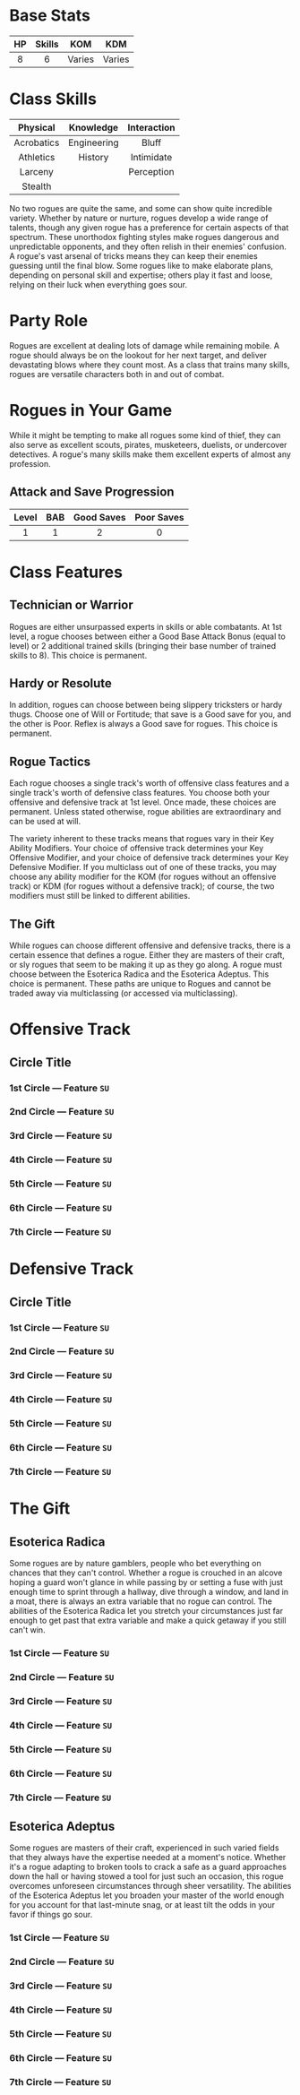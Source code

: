 # Base Stats

|HP |Skills|KOM|KDM|
|:-:|:----:|:-:|:-:|
|8|6|Varies|Varies|

# Class Skills
|Physical |Knowledge|Interaction|
|:-----:|:-----:|:-----:|
|Acrobatics|Engineering|Bluff|
|Athletics|History|Intimidate|
|Larceny||Perception|
|Stealth|||

No two rogues are quite the same, and some can show quite incredible variety. Whether by nature or nurture, rogues develop a wide range of talents, though any given rogue has a preference for certain aspects of that spectrum. These unorthodox fighting styles make rogues dangerous and unpredictable opponents, and they often relish in their enemies' confusion. A rogue's vast arsenal of tricks means they can keep their enemies guessing until the final blow. Some rogues like to make elaborate plans, depending on personal skill and expertise; others play it fast and loose, relying on their luck when everything goes sour. 

# Party Role

Rogues are excellent at dealing lots of damage while remaining mobile. A rogue should always be on the lookout for her next target, and deliver devastating blows where they count most. As a class that trains many skills, rogues are versatile characters both in and out of combat. 


# Rogues in Your Game 

While it might be tempting to make all rogues some kind of thief, they can also serve as excellent scouts, pirates, musketeers, duelists, or undercover detectives. A rogue's many skills make them excellent experts of almost any profession.

## Attack and Save Progression

|Level|BAB|Good Saves|Poor Saves|
|:---:|:-:|:--------:|:--------:|
|1 |1 |2 |0 |

# Class Features

## Technician or Warrior
Rogues are either unsurpassed experts in skills or able combatants. At 1st level, a rogue chooses between either a Good Base Attack Bonus (equal to level) or 2 additional trained skills (bringing their base number of trained skills to 8). This choice is permanent. 

## Hardy or Resolute
In addition, rogues can choose between being slippery tricksters or hardy thugs. Choose one of Will or Fortitude; that save is a Good save for you, and the other is Poor. Reflex is always a Good save for rogues. This choice is permanent.

## Rogue Tactics
Each rogue chooses a single track's worth of offensive class features and a single track's worth of defensive class features. You choose both your offensive and defensive track at 1st level. Once made, these choices are permanent. Unless stated otherwise, rogue abilities are extraordinary and can be used at will.

The variety inherent to these tracks means that rogues vary in their Key Ability Modifiers. Your choice of offensive track determines your Key Offensive Modifier, and your choice of defensive track determines your Key Defensive Modifier. If you multiclass out of one of these tracks, you may choose any ability modifier for the KOM (for rogues without an offensive track) or KDM (for rogues without a defensive track); of course, the two modifiers must still be linked to different abilities. 

## The Gift
While rogues can choose different offensive and defensive tracks, there is a certain essence that defines a rogue. Either they are masters of their craft, or sly rogues that seem to be making it up as they go along. A rogue must choose between the Esoterica Radica and the Esoterica Adeptus. This choice is permanent. These paths are unique to Rogues and cannot be traded away via multiclassing (or accessed via multiclassing).

# Offensive Track

## Circle Title

### 1st Circle &mdash; Feature `SU`
### 2nd Circle &mdash; Feature `SU`
### 3rd Circle &mdash; Feature `SU`
### 4th Circle &mdash; Feature `SU`
### 5th Circle &mdash; Feature `SU`
### 6th Circle &mdash; Feature `SU`
### 7th Circle &mdash; Feature `SU`

# Defensive Track

## Circle Title

### 1st Circle &mdash; Feature `SU`
### 2nd Circle &mdash; Feature `SU`
### 3rd Circle &mdash; Feature `SU`
### 4th Circle &mdash; Feature `SU`
### 5th Circle &mdash; Feature `SU`
### 6th Circle &mdash; Feature `SU`
### 7th Circle &mdash; Feature `SU`


# The Gift

## Esoterica Radica
Some rogues are by nature gamblers, people who bet everything on chances that they can't control. Whether a rogue is crouched in an alcove hoping a guard won't glance in while passing by or setting a fuse with just enough time to sprint through a hallway, dive through a window, and land in a moat, there is always an extra variable that no rogue can control. The abilities of the Esoterica Radica let you stretch your circumstances just far enough to get past that extra variable and make a quick getaway if you still can't win.

### 1st Circle &mdash; Feature `SU`
### 2nd Circle &mdash; Feature `SU`
### 3rd Circle &mdash; Feature `SU`
### 4th Circle &mdash; Feature `SU`
### 5th Circle &mdash; Feature `SU`
### 6th Circle &mdash; Feature `SU`
### 7th Circle &mdash; Feature `SU`

## Esoterica Adeptus
Some rogues are masters of their craft, experienced in such varied fields that they always have the expertise needed at a moment's notice. Whether it's a rogue adapting to broken tools to crack a safe as a guard approaches down the hall or having stowed a tool for just such an occasion, this rogue overcomes unforeseen circumstances through sheer versatility. The abilities of the Esoterica Adeptus let you broaden your master of the world enough for you account for that last-minute snag, or at least tilt the odds in your favor if things go sour.

### 1st Circle &mdash; Feature `SU`
### 2nd Circle &mdash; Feature `SU`
### 3rd Circle &mdash; Feature `SU`
### 4th Circle &mdash; Feature `SU`
### 5th Circle &mdash; Feature `SU`
### 6th Circle &mdash; Feature `SU`
### 7th Circle &mdash; Feature `SU`


